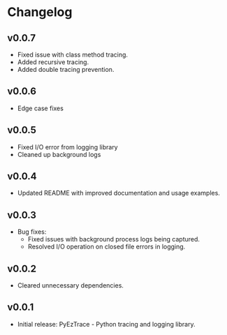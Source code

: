 # Changelog

## v0.0.7
- Fixed issue with class method tracing.
- Added recursive tracing.
- Added double tracing prevention.

## v0.0.6
- Edge case fixes

## v0.0.5
- Fixed I/O error from logging library
- Cleaned up background logs

## v0.0.4
- Updated README with improved documentation and usage examples.

## v0.0.3
- Bug fixes:
  - Fixed issues with background process logs being captured.
  - Resolved I/O operation on closed file errors in logging.

## v0.0.2
- Cleared unnecessary dependencies.

## v0.0.1
- Initial release: PyEzTrace - Python tracing and logging library.
